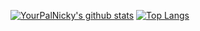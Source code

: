 [![YourPalNicky's github stats](https://github-readme-stats.vercel.app/api?username=YourPalNicky&count_private=true)](https://github.com/anuraghazra/github-readme-stats)
[![Top Langs](https://github-readme-stats.vercel.app/api/top-langs/?username=YourPalNicky&count_private=true&layout=compact)](https://github.com/anuraghazra/github-readme-stats)